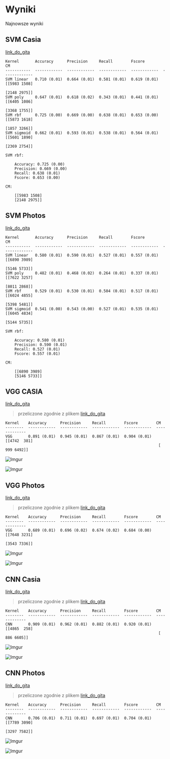 # Wyniki

Najnowsze wyniki

## SVM Casia

[link_do_gita](https://github.com/Torak28/Image-manipulation-detection/blob/master/PoC%20-%20SVM/Casia/SVM%20-%20Casia%20Final%20v2.ipynb)

```
Kernel       Accuracy      Precision     Recall        Fscore        CM
-----------  ------------  ------------  ------------  ------------  -------------
SVM linear   0.710 (0.01)  0.664 (0.01)  0.581 (0.01)  0.619 (0.01)  [[5983 1508]
                                                                      [2148 2975]]
SVM poly     0.647 (0.01)  0.618 (0.02)  0.343 (0.01)  0.441 (0.01)  [[6405 1086]
                                                                      [3368 1755]]
SVM rbf      0.725 (0.00)  0.669 (0.00)  0.638 (0.01)  0.653 (0.00)  [[5873 1618]
                                                                      [1857 3266]]
SVM sigmoid  0.662 (0.01)  0.593 (0.01)  0.538 (0.01)  0.564 (0.01)  [[5601 1890]
                                                                      [2369 2754]]
```

```
SVM rbf:

    Accuracy: 0.725 (0.00)  
    Precision: 0.669 (0.00)  
    Recall: 0.638 (0.01)  
    Fscore: 0.653 (0.00)

CM:

    [[5983 1508]
    [2148 2975]]
```

## SVM Photos

[link_do_gita](https://github.com/Torak28/Image-manipulation-detection/blob/master/PoC%20-%20SVM/Photos/SVM%20-%20Photos%20Final%20v2.ipynb)

```
Kernel       Accuracy      Precision     Recall        Fscore        CM
-----------  ------------  ------------  ------------  ------------  -------------
SVM linear   0.580 (0.01)  0.590 (0.01)  0.527 (0.01)  0.557 (0.01)  [[6890 3989]
                                                                      [5146 5733]]
SVM poly     0.482 (0.01)  0.468 (0.02)  0.264 (0.01)  0.337 (0.01)  [[7622 3257]
                                                                      [8011 2868]]
SVM rbf      0.529 (0.01)  0.530 (0.01)  0.504 (0.01)  0.517 (0.01)  [[6024 4855]
                                                                      [5398 5481]]
SVM sigmoid  0.541 (0.00)  0.543 (0.00)  0.527 (0.01)  0.535 (0.01)  [[6045 4834]
                                                                      [5144 5735]]
```

```
SVM rbf:

    Accuracy: 0.580 (0.01)
    Precision: 0.590 (0.01)  
    Recall: 0.527 (0.01)  
    Fscore: 0.557 (0.01)

CM:

    [[6890 3989]
    [5146 5733]]
```

## VGG CASIA

[link_do_gita](https://github.com/Torak28/Image-manipulation-detection/blob/master/PoC%20-%20VGG/Casia/VGG%20-%20version%202.ipynb)

> przeliczone zgodnie z plikem [link_do_gita](https://github.com/Torak28/Image-manipulation-detection/blob/master/PoC%20-%20VGG/Casia/results/VGG_Casia_remote.py)

```
Kernel    Accuracy      Precision     Recall        Fscore        CM
--------  ------------  ------------  ------------  ------------  -------------
VGG       0.891 (0.01)  0.945 (0.01)  0.867 (0.01)  0.904 (0.01)  [[4742  381]
                                                                   [ 999 6492]]
```

![Imgur](https://imgur.com/AV5PQcn.png)

![Imgur](https://imgur.com/tlLl6pj.png)

## VGG Photos

[link_do_gita](https://github.com/Torak28/Image-manipulation-detection/blob/master/PoC%20-%20VGG/Photos/VGG%20-%20version%202.ipynb)

> przeliczone zgodnie z plikem [link_do_gita](https://github.com/Torak28/Image-manipulation-detection/blob/master/PoC%20-%20VGG/Photos/results/VGG_Photos_remote.py)

```
Kernel    Accuracy      Precision     Recall        Fscore        CM
--------  ------------  ------------  ------------  ------------  -------------
VGG       0.689 (0.01)  0.696 (0.02)  0.674 (0.02)  0.684 (0.00)  [[7648 3231]
                                                                   [3543 7336]]
```

![Imgur](https://imgur.com/jeSKYse.png)

![Imgur](https://imgur.com/wIL4g7m.png)

## CNN Casia

[link_do_gita](https://github.com/Torak28/Image-manipulation-detection/blob/master/PoC%20-%20CNN/Casia/CNN%20-%20version%202.ipynb)

> przeliczone zgodnie z plikem [link_do_gita](https://github.com/Torak28/Image-manipulation-detection/blob/master/PoC%20-%20CNN/Casia/results/CNN_Casia_remote.py)

```
Kernel    Accuracy      Precision     Recall        Fscore        CM
--------  ------------  ------------  ------------  ------------  -------------
CNN       0.909 (0.01)  0.962 (0.01)  0.882 (0.01)  0.920 (0.01)  [[4865  258]
                                                                   [ 886 6605]]
```

![Imgur](https://imgur.com/pz7rJ9n.png)

![Imgur](https://imgur.com/0CJwBdy.png)

## CNN Photos

[link_do_gita](https://github.com/Torak28/Image-manipulation-detection/blob/master/PoC%20-%20CNN/Photos/CNN%20-%20version%202.ipynb)

> przeliczone zgodnie z plikem [link_do_gita](https://github.com/Torak28/Image-manipulation-detection/blob/master/PoC%20-%20CNN/Photos/results/CNN_Photos_remote.py)

```
Kernel    Accuracy      Precision     Recall        Fscore        CM
--------  ------------  ------------  ------------  ------------  -------------
CNN       0.706 (0.01)  0.711 (0.01)  0.697 (0.01)  0.704 (0.01)  [[7789 3090]
                                                                   [3297 7582]]
```

![Imgur](https://imgur.com/NM1upbr.png)

![Imgur](https://imgur.com/zAJ80W2.png)
